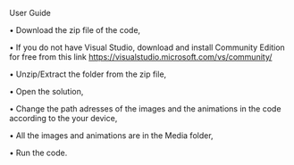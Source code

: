 User Guide

•	Download the zip file of the code,

•	If you do not have Visual Studio, download and install Community Edition for free from this link https://visualstudio.microsoft.com/vs/community/

•	Unzip/Extract the folder from the zip file,

•	Open the solution,

•	Change the path adresses of the images and the animations in the code according to the your device,

•	All the images and animations are in the Media folder,

•	Run the code.
